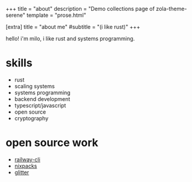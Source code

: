 +++
title = "about"
description = "Demo collections page of zola-theme-serene"
template = "prose.html"

[extra]
title = "about me"
#subtitle = "(i like rust)"
+++

hello! i'm milo, i like rust and systems programming.

# skills

- rust
- scaling systems
- systems programming
- backend development
- typescript/javascript
- open source
- cryptography

# open source work

- [railway-cli](https://github.com/railwayapp/cli)
- [nixpacks](https://github.com/railwayapp/nixpacks)
- [glitter](https://github.com/milo123459/glitter)
